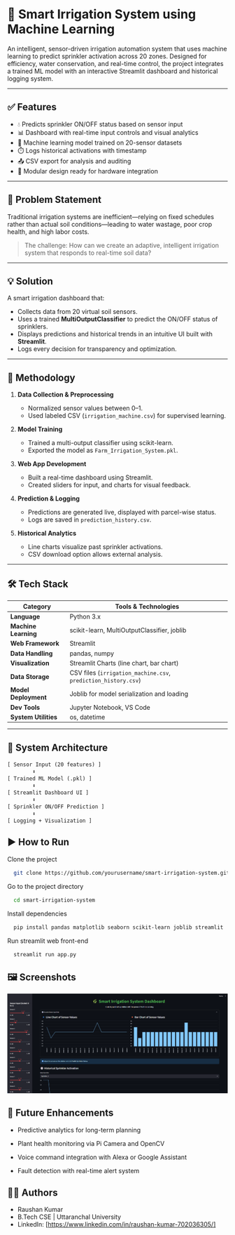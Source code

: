 # 🌿 Smart Irrigation System using Machine Learning

An intelligent, sensor-driven irrigation automation system that uses machine learning to predict sprinkler activation across 20 zones. Designed for efficiency, water conservation, and real-time control, the project integrates a trained ML model with an interactive Streamlit dashboard and historical logging system.

---
## ✅ Features

- 💧 Predicts sprinkler ON/OFF status based on sensor input
- 📊 Dashboard with real-time input controls and visual analytics
- 🧠 Machine learning model trained on 20-sensor datasets
- ⏱️ Logs historical activations with timestamp
- 📤 CSV export for analysis and auditing
- 🧩 Modular design ready for hardware integration

---

## 🎯 Problem Statement

Traditional irrigation systems are inefficient—relying on fixed schedules rather than actual soil conditions—leading to water wastage, poor crop health, and high labor costs.

> The challenge: How can we create an adaptive, intelligent irrigation system that responds to real-time soil data?

---

## 💡 Solution

A smart irrigation dashboard that:
- Collects data from 20 virtual soil sensors.
- Uses a trained **MultiOutputClassifier** to predict the ON/OFF status of sprinklers.
- Displays predictions and historical trends in an intuitive UI built with **Streamlit**.
- Logs every decision for transparency and optimization.

---

## 🧠 Methodology

1. **Data Collection & Preprocessing**
   - Normalized sensor values between 0–1.
   - Used labeled CSV (`irrigation_machine.csv`) for supervised learning.

2. **Model Training**
   - Trained a multi-output classifier using scikit-learn.
   - Exported the model as `Farm_Irrigation_System.pkl`.

3. **Web App Development**
   - Built a real-time dashboard using Streamlit.
   - Created sliders for input, and charts for visual feedback.

4. **Prediction & Logging**
   - Predictions are generated live, displayed with parcel-wise status.
   - Logs are saved in `prediction_history.csv`.

5. **Historical Analytics**
   - Line charts visualize past sprinkler activations.
   - CSV download option allows external analysis.

---

## 🛠 Tech Stack

| Category             | Tools & Technologies                            |
|----------------------|--------------------------------------------------|
| **Language**         | Python 3.x                                       |
| **Machine Learning** | scikit-learn, MultiOutputClassifier, joblib      |
| **Web Framework**    | Streamlit                                        |
| **Data Handling**    | pandas, numpy                                    |
| **Visualization**    | Streamlit Charts (line chart, bar chart)         |
| **Data Storage**     | CSV files (`irrigation_machine.csv`, `prediction_history.csv`) |
| **Model Deployment** | Joblib for model serialization and loading       |
| **Dev Tools**        | Jupyter Notebook, VS Code                        |
| **System Utilities** | os, datetime                                     |

---

## 🧱 System Architecture

```text
[ Sensor Input (20 features) ] 
        ⬇
[ Trained ML Model (.pkl) ]
        ⬇
[ Streamlit Dashboard UI ]
        ⬇
[ Sprinkler ON/OFF Prediction ]
        ⬇
[ Logging + Visualization ]

```

## ▶️ How to Run

Clone the project

```bash
  git clone https://github.com/yourusername/smart-irrigation-system.git
```

Go to the project directory

```bash
  cd smart-irrigation-system
```

Install dependencies

```bash
  pip install pandas matplotlib seaborn scikit-learn joblib streamlit 
```

Run streamlit web front-end

```bash
  streamlit run app.py
```


## 🖼 Screenshots

![App Screenshot](front-end.png)


## 🔮 Future Enhancements


- Predictive analytics for long-term planning

- Plant health monitoring via Pi Camera and OpenCV

- Voice command integration with Alexa or Google Assistant

- Fault detection with real-time alert system


## 👨‍💻 Authors

- Raushan Kumar
- B.Tech CSE | Uttaranchal University
- LinkedIn: [https://www.linkedin.com/in/raushan-kumar-702036305/]

